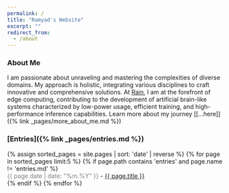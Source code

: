 ```yaml
---
permalink: /
title: "Ramyad's Website"
excerpt: ""
redirect_from:
  - /about
---
```

### About Me

I am passionate about unraveling and mastering the complexities of diverse domains. My approach is holistic, integrating various disciplines to craft innovative and comprehensive solutions. At [Rain](https://rain.ai/), I am at the forefront of edge computing, contributing to the development of artificial brain-like systems characterized by low-power usage, efficient training, and high-performance inference capabilities. Learn more about my journey [[...here]]({% link _pages/more_about_me.md %}) 


### [Entries]({% link _pages/entries.md %})

<ul id="recent-posts" style="list-style-type: none; padding-left: 0">
{% assign sorted_pages = site.pages | sort: 'date' | reverse %}
{% for page in sorted_pages limit:5 %}
    {% if page.path contains 'entries' and page.name != 'entries.md' %}
    <li>
      <span style="color: gray;">{{ page.date | date: "%m.%Y" }}</span> - <a href="{{ page.url | relative_url }}">{{ page.title }}</a>
    </li>
    {% endif %}
{% endfor %}
</ul>

